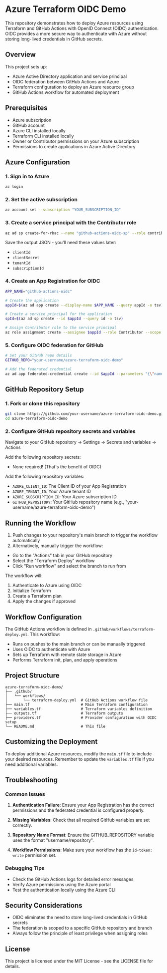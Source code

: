 # Azure Terraform OIDC Demo

This repository demonstrates how to deploy Azure resources using Terraform and GitHub Actions with OpenID Connect (OIDC)
authentication. OIDC provides a more secure way to authenticate with Azure without storing long-lived credentials in
GitHub secrets.

## Overview

This project sets up:

- Azure Active Directory application and service principal
- OIDC federation between GitHub Actions and Azure
- Terraform configuration to deploy an Azure resource group
- GitHub Actions workflow for automated deployment

## Prerequisites

- Azure subscription 
- GitHub account
- Azure CLI installed locally
- Terraform CLI installed locally
- Owner or Contributor permissions on your Azure subscription
- Permissions to create applications in Azure Active Directory

## Azure Configuration

### 1. Sign in to Azure

```bash
az login
```

### 2. Set the active subscription

```bash
az account set --subscription "YOUR_SUBSCRIPTION_ID"
```

### 3. Create a service principal with the Contributor role

```bash
az ad sp create-for-rbac --name "github-actions-oidc-sp" --role contributor --scopes /subscriptions/YOUR_SUBSCRIPTION_ID --json-auth
```

Save the output JSON - you'll need these values later:

- `clientId`
- `clientSecret`
- `tenantId`
- `subscriptionId`

### 4. Create an App Registration for OIDC

```bash
APP_NAME="github-actions-oidc"

# Create the application
appId=$(az ad app create --display-name $APP_NAME --query appId -o tsv)

# Create a service principal for the application
spId=$(az ad sp create --id $appId --query id -o tsv)

# Assign Contributor role to the service principal
az role assignment create --assignee $appId --role Contributor --scope /subscriptions/YOUR_SUBSCRIPTION_ID
```

### 5. Configure OIDC federation for GitHub

```bash
# Set your GitHub repo details
GITHUB_REPO="your-username/azure-terraform-oidc-demo"

# Add the federated credential
az ad app federated-credential create --id $appId --parameters "{\"name\":\"github-actions-oidc\",\"issuer\":\"https://token.actions.githubusercontent.com\",\"subject\":\"repo:${GITHUB_REPO}:ref:refs/heads/main\",\"audiences\":[\"api://AzureADTokenExchange\"]}"
```

## GitHub Repository Setup

### 1. Fork or clone this repository

```bash
git clone https://github.com/your-username/azure-terraform-oidc-demo.git
cd azure-terraform-oidc-demo
```

### 2. Configure GitHub repository secrets and variables

Navigate to your GitHub repository → Settings → Secrets and variables → Actions

Add the following repository secrets:

- None required! (That's the benefit of OIDC)

Add the following repository variables:

- `AZURE_CLIENT_ID`: The Client ID of your App Registration
- `AZURE_TENANT_ID`: Your Azure tenant ID
- `AZURE_SUBSCRIPTION_ID`: Your Azure subscription ID
- `GITHUB_REPOSITORY`: Your GitHub repository name (e.g., "your-username/azure-terraform-oidc-demo")

## Running the Workflow

1. Push changes to your repository's main branch to trigger the workflow automatically
2. Alternatively, manually trigger the workflow:

- Go to the "Actions" tab in your GitHub repository
- Select the "Terraform Deploy" workflow
- Click "Run workflow" and select the branch to run from

The workflow will:

1. Authenticate to Azure using OIDC
2. Initialize Terraform
3. Create a Terraform plan
4. Apply the changes if approved

## Workflow Configuration

The GitHub Actions workflow is defined in `.github/workflows/terraform-deploy.yml`. This workflow:

- Runs on pushes to the main branch or can be manually triggered
- Uses OIDC to authenticate with Azure
- Sets up Terraform with remote state storage in Azure
- Performs Terraform init, plan, and apply operations

## Project Structure

```
azure-terraform-oidc-demo/
├── .github/
│   └── workflows/
│       └── terraform-deploy.yml  # GitHub Actions workflow file
├── main.tf                       # Main Terraform configuration
├── variables.tf                  # Terraform variables definition
├── outputs.tf                    # Terraform outputs
├── providers.tf                  # Provider configuration with OIDC setup
└── README.md                     # This file
```

## Customizing the Deployment

To deploy additional Azure resources, modify the `main.tf` file to include your desired resources. Remember to update
the `variables.tf` file if you need additional variables.

## Troubleshooting

### Common Issues

1. **Authentication Failure**: Ensure your App Registration has the correct permissions and the federated credential is
   configured properly.

2. **Missing Variables**: Check that all required GitHub variables are set correctly.

3. **Repository Name Format**: Ensure the GITHUB_REPOSITORY variable uses the format "username/repository".

4. **Workflow Permissions**: Make sure your workflow has the `id-token: write` permission set.

### Debugging Tips

- Check the GitHub Actions logs for detailed error messages
- Verify Azure permissions using the Azure portal
- Test the authentication locally using the Azure CLI

## Security Considerations

- OIDC eliminates the need to store long-lived credentials in GitHub secrets
- The federation is scoped to a specific GitHub repository and branch
- Always follow the principle of least privilege when assigning roles

## License

This project is licensed under the MIT License - see the LICENSE file for details.

